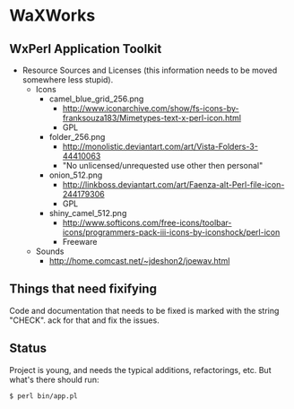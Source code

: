 # WaXWorks

## WxPerl Application Toolkit

* Resource Sources and Licenses (this information needs to be moved somewhere less 
  stupid).
  * Icons
    * camel_blue_grid_256.png
      * http://www.iconarchive.com/show/fs-icons-by-franksouza183/Mimetypes-text-x-perl-icon.html
      * GPL
    * folder_256.png
      * http://monolistic.deviantart.com/art/Vista-Folders-3-44410063
      * "No unlicensed/unrequested use other then personal"
    * onion_512.png
      * http://linkboss.deviantart.com/art/Faenza-alt-Perl-file-icon-244179306
      * GPL
    * shiny_camel_512.png
      * http://www.softicons.com/free-icons/toolbar-icons/programmers-pack-iii-icons-by-iconshock/perl-icon
      * Freeware
  * Sounds
    * http://home.comcast.net/~jdeshon2/joewav.html

## Things that need fixifying

Code and documentation that needs to be fixed is marked with the string "CHECK".  ack for that and fix the issues.

## Status

Project is young, and needs the typical additions, refactorings, etc.  But what's there should run:

    $ perl bin/app.pl
    
